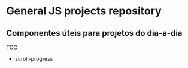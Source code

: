 # General JS projects repository
## Componentes úteis para projetos do dia-a-dia

TOC

- scroll-progress

